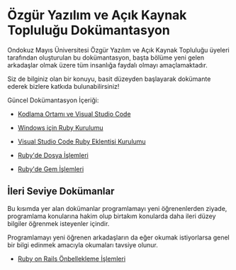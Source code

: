 # Özgür Yazılım ve Açık Kaynak Topluluğu Dokümantasyon

Ondokuz Mayıs Üniversitesi Özgür Yazılım ve Açık Kaynak Topluluğu üyeleri tarafından oluşturulan bu dokümantasyon,
başta bölüme yeni gelen arkadaşlar olmak üzere tüm insanlığa faydalı olmayı amaçlamaktadır.

Siz de bilginiz olan bir konuyu, basit düzeyden başlayarak dokümante ederek bizlere katkıda bulunabilirsiniz!

Güncel Dokümantasyon İçeriği:

+ [Kodlama Ortamı ve Visual Studio Code](./001_Visual_Studio_Code_Kurulumu.md)

+ [Windows için Ruby Kurulumu](./002_Ruby_Kurulumu.md)

+ [Visual Studio Code Ruby Eklentisi Kurulumu](./003_Visual_Studio_Code_Ruby_Eklentisi_Kurulumu.md)

+ [Ruby'de Dosya İşlemleri](./004_Ruby_Dosya_Islemleri.md)

+ [Ruby'de Gem İşlemleri](./005_Ruby_Gem_Islemleri.md)

## İleri Seviye Dokümanlar

Bu kısımda yer alan dokümanlar programlamayı yeni öğrenenlerden ziyade, programlama konularına hakim olup
birtakım konularda daha ileri düzey bilgiler öğrenmek isteyenler içindir.

Programlamayı yeni öğrenen arkadaşların da eğer okumak istiyorlarsa genel bir bilgi edinmek amacıyla
okumaları tavsiye olunur.

+ [Ruby on Rails Önbellekleme İşlemleri](./ror001_Rails_Cache_Onbellekleme.md)
